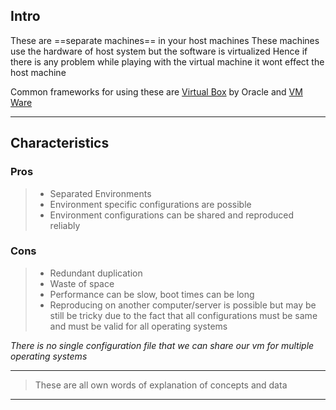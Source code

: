 
## Intro

These are ==separate machines== in your host machines
These machines use the hardware of host system but the software is virtualized
Hence if there is any problem while playing with the virtual machine it wont effect the host machine

Common frameworks for using these are [Virtual Box](https://www.virtualbox.org/) by Oracle and [VM Ware](https://www.vmware.com/)
___

## Characteristics

### Pros
>- Separated Environments
>- Environment specific configurations are possible
>- Environment configurations can be shared and reproduced reliably
### Cons
>- Redundant duplication
>- Waste of space
>- Performance can be slow, boot times can be long
>- Reproducing on another computer/server is possible but may be still be tricky due to the fact that all configurations must be same and must be valid for all operating systems


_There is no single configuration file that we can share our vm for multiple operating systems_



---
>These are all own words of explanation of concepts and data
---